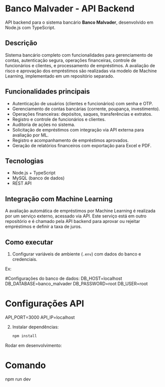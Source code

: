 # Banco Malvader - API Backend

API backend para o sistema bancário **Banco Malvader**, desenvolvido em Node.js com TypeScript. 

## Descrição

Sistema bancário completo com funcionalidades para gerenciamento de contas, autenticação segura, operações financeiras, controle de funcionários e clientes, e processamento de empréstimos. A avaliação de risco e aprovação dos empréstimos são realizadas via modelo de Machine Learning, implementado em um repositório separado.

## Funcionalidades principais

- Autenticação de usuários (clientes e funcionários) com senha e OTP.
- Gerenciamento de contas bancárias (corrente, poupança, investimento).
- Operações financeiras: depósitos, saques, transferências e extratos.
- Registro e controle de funcionários e clientes.
- Auditoria de ações no sistema.
- Solicitação de empréstimos com integração via API externa para avaliação por ML.
- Registro e acompanhamento de empréstimos aprovados.
- Geração de relatórios financeiros com exportação para Excel e PDF.

## Tecnologias

- Node.js + TypeScript
- MySQL (banco de dados)
- REST API


## Integração com Machine Learning

A avaliação automática de empréstimos por Machine Learning é realizada por um serviço externo, acessado via API. Este serviço está em outro repositório e é chamado pela API backend para aprovar ou rejeitar empréstimos e definir a taxa de juros.

## Como executar

1. Configurar variáveis de ambiente (`.env`) com dados do banco e credenciais.

Ex: 

#Configurações do banco de dados:
DB_HOST=localhost
DB_DATABASE=banco_malvader
DB_PASSWORD=root
DB_USER=root

# Configurações API
API_PORT=3000
API_IP=localhost


2. Instalar dependências:
   ```bash
   npm install


Rodar em desenvolvimento:

# Comando
npm run dev
